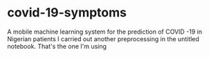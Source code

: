 # covid-19-symptoms
A mobile machine learning system for the prediction of COVID -19 in Nigerian patients
I carried out another preprocessing in the untitled notebook. That's the one I'm using 
